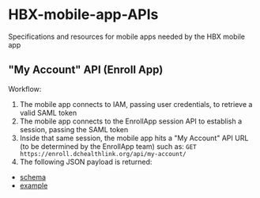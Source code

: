 # HBX-mobile-app-APIs
Specifications and resources for mobile apps needed by the HBX mobile app

## "My Account" API (Enroll App)
Workflow:

1. The mobile app connects to IAM, passing user credentials, to retrieve a valid SAML token
2. The mobile app connects to the EnrollApp session API to establish a session, passing the SAML token
3. Inside that same session, the mobile app hits a "My Account" API URL (to be determined by the EnrollApp team) such as: 
    `GET https://enroll.dchealthlink.org/api/my-account/`
4. The following JSON payload is returned:
  * [schema](https://github.com/benjaminrosenbaum/HBX-mobile-app-APIs/blob/master/enroll/my-account/response/schema.json)
  * [example](https://github.com/benjaminrosenbaum/HBX-mobile-app-APIs/blob/master/enroll/my-account/response/example.json)
